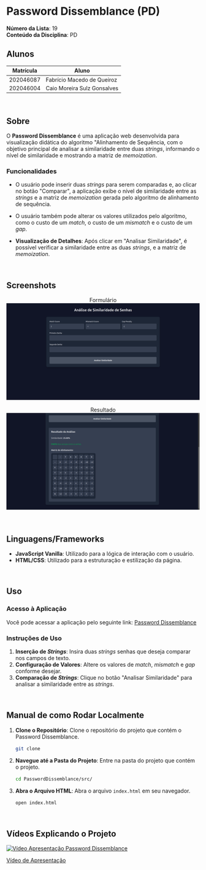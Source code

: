 # Password Dissemblance (PD)

**Número da Lista**: 19<br>
**Conteúdo da Disciplina**: PD<br>

## Alunos
| Matrícula | Aluno                       |
|-----------|-----------------------------|
| 202046087 | Fabrício Macedo de Queiroz  |
| 202046004 | Caio Moreira Sulz Gonsalves |

<br>

## Sobre 

O **Password Dissemblance** é uma aplicação web desenvolvida para visualização didática do algoritmo "Alinhamento de Sequência, com o objetivo principal de analisar a similaridade entre duas _strings_, informando o nível de similaridade e mostrando a matriz de _memoization_.

### Funcionalidades

- O usuário pode inserir duas _strings_ para serem comparadas e, ao clicar no botão "Comparar", a aplicação exibe o nível de similaridade entre as _strings_ e a matriz de _memoization_ gerada pelo algoritmo de alinhamento de sequência.

- O usuário também pode alterar os valores utilizados pelo algoritmo, como o custo de um _match_, o custo de um _mismatch_ e o custo de um _gap_.

- **Visualização de Detalhes**: Após clicar em "Analisar Similaridade", é possível verificar a similaridade entre as duas _strings_, e a matriz de _memoization_.

<br>

## Screenshots

<center>

<div>
    <p>Formulário
        <img src="assets/form.png">
    </p>
    <p>Resultado
        <img src="assets/result.png">
    </p>
</div>

</center>

<br>

## Linguagens/Frameworks

- **JavaScript Vanilla**: Utilizado para a lógica de interação com o usuário.
- **HTML/CSS**: Utilizado para a estruturação e estilização da página.

<br>

## Uso

### Acesso à Aplicação

Você pode acessar a aplicação pelo seguinte link: [Password Dissemblance](https://password-dissemblance.pages.dev/)

### Instruções de Uso

1. **Inserção de _Strings_**: Insira duas _strings_ senhas que deseja comparar nos campos de texto.
2. **Configuração de Valores**: Altere os valores de _match_, _mismatch_ e _gap_ conforme desejar.
3. **Comparação de _Strings_**: Clique no botão "Analisar Similaridade" para analisar a similaridade entre as _strings_.

<br>

## Manual de como Rodar Localmente

1. **Clone o Repositório**: Clone o repositório do projeto que contém o Password Dissemblance.

   ```bash
   git clone
    ```

2. **Navegue até a Pasta do Projeto**: Entre na pasta do projeto que contém o projeto.

    ```bash
    cd PasswordDissemblance/src/
    ```

3. **Abra o Arquivo HTML**: Abra o arquivo `index.html` em seu navegador.

    ```bash
    open index.html
    ```

<br>

## Vídeos Explicando o Projeto

<a href="LINK">
 <img src="IMAGEM" alt="Vídeo Apresentação Password Dissemblance" />
</a>

[Vídeo de Apresentação](LINK)

<br>
